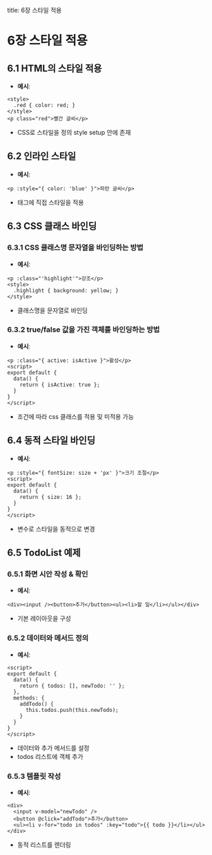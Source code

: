 title: 6장 스타일 적용

# 6장 스타일 적용

## 6.1 HTML의 스타일 적용
- **예시**:

```vue
<style>
  .red { color: red; }
</style>
<p class="red">빨간 글씨</p>
```
- CSS로 스타일을 정의 style setup 안에 존재

## 6.2 인라인 스타일
- **예시**:

```vue
<p :style="{ color: 'blue' }">파란 글씨</p>
```
- 태그에 직접 스타일을 적용

## 6.3 CSS 클래스 바인딩

### 6.3.1 CSS 클래스명 문자열을 바인딩하는 방법
- **예시**:

```vue
<p :class="'highlight'">강조</p>
<style>
  .highlight { background: yellow; }
</style>
```
- 클래스명을 문자열로 바인딩

### 6.3.2 true/false 값을 가진 객체를 바인딩하는 방법
- **예시**:

```vue
<p :class="{ active: isActive }">활성</p>
<script>
export default { 
  data() { 
    return { isActive: true }; 
  } 
}
</script>
```
- 조건에 따라 css 클래스를 적용 및 미적용 가능

## 6.4 동적 스타일 바인딩
- **예시**:

```vue
<p :style="{ fontSize: size + 'px' }">크기 조절</p>
<script>
export default { 
  data() { 
    return { size: 16 }; 
  } 
}
</script>
```
- 변수로 스타일을 동적으로 변경 

## 6.5 TodoList 예제

### 6.5.1 화면 시안 작성 & 확인
- **예시**:

```vue
<div><input /><button>추가</button><ul><li>할 일</li></ul></div>
```
- 기본 레이아웃을 구성

### 6.5.2 데이터와 메서드 정의
- **예시**:

```vue
<script>
export default {
  data() { 
    return { todos: [], newTodo: '' }; 
  },
  methods: { 
    addTodo() { 
      this.todos.push(this.newTodo); 
    } 
  }
}
</script>
```
- 데이터와 추가 메서드를 설정
- todos 리스트에 객체 추가

### 6.5.3 템플릿 작성
- **예시**:

```vue
<div>
  <input v-model="newTodo" />
  <button @click="addTodo">추가</button>
  <ul><li v-for="todo in todos" :key="todo">{{ todo }}</li></ul>
</div>
```
- 동적 리스트를 렌더링
